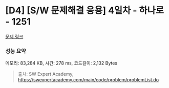 # [D4] [S/W 문제해결 응용] 4일차 - 하나로 - 1251 

[문제 링크](https://swexpertacademy.com/main/code/problem/problemDetail.do?contestProbId=AV15StKqAQkCFAYD) 

### 성능 요약

메모리: 83,284 KB, 시간: 278 ms, 코드길이: 2,132 Bytes



> 출처: SW Expert Academy, https://swexpertacademy.com/main/code/problem/problemList.do